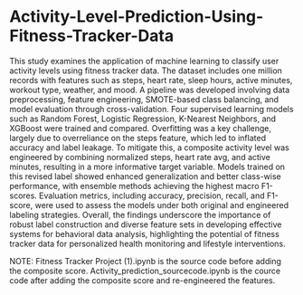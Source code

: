 # Activity-Level-Prediction-Using-Fitness-Tracker-Data
This study examines the application of machine learning to classify user activity levels using fitness tracker data. The dataset includes one million records with features such as steps, heart rate, sleep hours, active minutes, workout type, weather, and mood. A pipeline was developed
involving data preprocessing, feature engineering, SMOTE-based class balancing, and model evaluation through cross-validation. Four
supervised learning models such as Random Forest, Logistic Regression, K-Nearest Neighbors, and XGBoost were trained and compared. Overfitting
was a key challenge, largely due to overreliance on the steps feature, which led to inflated accuracy and label leakage. To mitigate
this, a composite activity level was engineered by combining normalized steps, heart rate avg, and active minutes, resulting in a
more informative target variable. Models trained on this revised label showed enhanced generalization and better class-wise performance, with
ensemble methods achieving the highest macro F1-scores. Evaluation metrics, including accuracy, precision, recall, and F1-score, were used to
assess the models under both original and engineered labeling strategies. Overall, the findings underscore the importance of robust label
construction and diverse feature sets in developing effective systems for behavioral data analysis, highlighting the potential of fitness tracker
data for personalized health monitoring and lifestyle interventions.

NOTE:
Fitness Tracker Project (1).ipynb is the source code before adding the composite score.
Activity_prediction_sourcecode.ipynb is the cource code after adding the composite score and re-engineered the features.
